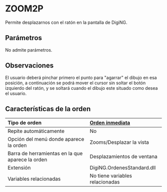 # ZOOM2P

Permite desplazarnos con el ratón en la pantalla de DigiNG.

## Parámetros

No admite parámetros.

## Observaciones

El usuario deberá pinchar primero el punto para "agarrar" el dibujo en esa posición, a continuación se podrá mover el cursor sin soltar el botón izquierdo del ratón, y se soltará cuando el dibujo este situado como desea el usuario.

## Características de la orden

| Tipo de orden | [Orden inmediata](zoom2p.md) |
| :--- | :--- |
| Repite automáticamente | No |
| Opción del menú donde aparece la orden | Zooms/Desplazar la vista |
| Barra de herramientas en la que aparece la orden | Desplazamientos de ventana |
| Extensión | DigiNG.OrdenesStandard.dll |
| Variables relacionadas | No tiene variables relacionadas |

